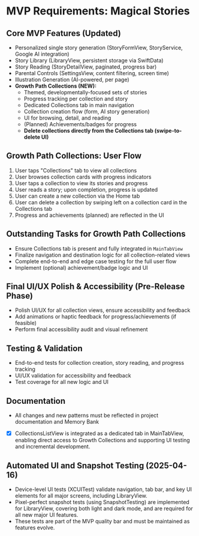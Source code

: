 # MVP Requirements: Magical Stories

## Core MVP Features (Updated)
- Personalized single story generation (StoryFormView, StoryService, Google AI integration)
- Story Library (LibraryView, persistent storage via SwiftData)
- Story Reading (StoryDetailView, paginated, progress bar)
- Parental Controls (SettingsView, content filtering, screen time)
- Illustration Generation (AI-powered, per page)
- **Growth Path Collections (NEW):**
  - Themed, developmentally-focused sets of stories
  - Progress tracking per collection and story
  - Dedicated Collections tab in main navigation
  - Collection creation flow (form, AI story generation)
  - UI for browsing, detail, and reading
  - (Planned) Achievements/badges for progress
  - **Delete collections directly from the Collections tab (swipe-to-delete UI)**

## Growth Path Collections: User Flow
1. User taps "Collections" tab to view all collections
2. User browses collection cards with progress indicators
3. User taps a collection to view its stories and progress
4. User reads a story; upon completion, progress is updated
5. User can create a new collection via the Home tab
6. User can delete a collection by swiping left on a collection card in the Collections tab
6. Progress and achievements (planned) are reflected in the UI

## Outstanding Tasks for Growth Path Collections
- Ensure Collections tab is present and fully integrated in `MainTabView`
- Finalize navigation and destination logic for all collection-related views
- Complete end-to-end and edge case testing for the full user flow
- Implement (optional) achievement/badge logic and UI

## Final UI/UX Polish & Accessibility (Pre-Release Phase)
- Polish UI/UX for all collection views, ensure accessibility and feedback
- Add animations or haptic feedback for progress/achievements (if feasible)
- Perform final accessibility audit and visual refinement

## Testing & Validation
- End-to-end tests for collection creation, story reading, and progress tracking
- UI/UX validation for accessibility and feedback
- Test coverage for all new logic and UI

## Documentation
- All changes and new patterns must be reflected in project documentation and Memory Bank

- [x] CollectionsListView is integrated as a dedicated tab in MainTabView, enabling direct access to Growth Collections and supporting UI testing and incremental development. 

## Automated UI and Snapshot Testing (2025-04-16)
- Device-level UI tests (XCUITest) validate navigation, tab bar, and key UI elements for all major screens, including LibraryView.
- Pixel-perfect snapshot tests (using SnapshotTesting) are implemented for LibraryView, covering both light and dark mode, and are required for all new major UI features.
- These tests are part of the MVP quality bar and must be maintained as features evolve. 